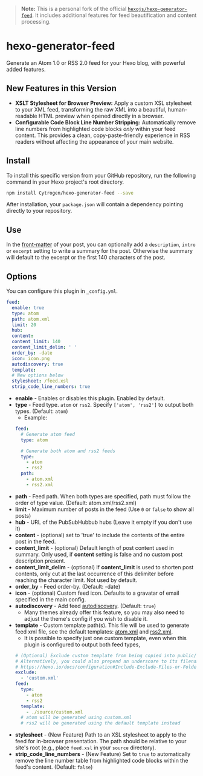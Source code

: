 > **Note:** This is a personal fork of the official [`hexojs/hexo-generator-feed`](https://github.com/hexojs/hexo-generator-feed). It includes additional features for feed beautification and content processing.

# hexo-generator-feed

Generate an Atom 1.0 or RSS 2.0 feed for your Hexo blog, with powerful added features.

## New Features in this Version

* **XSLT Stylesheet for Browser Preview:** Apply a custom XSL stylesheet to your XML feed, transforming the raw XML into a beautiful, human-readable HTML preview when opened directly in a browser.
* **Configurable Code Block Line Number Stripping:** Automatically remove line numbers from highlighted code blocks *only* within your feed content. This provides a clean, copy-paste-friendly experience in RSS readers without affecting the appearance of your main website.

## Install

To install this specific version from your GitHub repository, run the following command in your Hexo project's root directory.

``` bash
npm install Cytrogen/hexo-generator-feed --save
```

After installation, your `package.json` will contain a dependency pointing directly to your repository.

## Use

In the [front-matter](https://hexo.io/docs/front-matter.html) of your post, you can optionally add a `description`, `intro` or `excerpt` setting to write a summary for the post. Otherwise the summary will default to the excerpt or the first 140 characters of the post.

## Options

You can configure this plugin in `_config.yml`.

``` yaml
feed:
  enable: true
  type: atom
  path: atom.xml
  limit: 20
  hub:
  content:
  content_limit: 140
  content_limit_delim: ' '
  order_by: -date
  icon: icon.png
  autodiscovery: true
  template:
  # New options below
  stylesheet: /feed.xsl
  strip_code_line_numbers: true
```
- **enable** - Enables or disables this plugin. Enabled by default.
- **type** - Feed type. `atom` or `rss2`. Specify `['atom', 'rss2']` to output both types. (Default: `atom`)
  * Example:
  ``` yaml
  feed:
    # Generate atom feed
    type: atom

    # Generate both atom and rss2 feeds
    type:
      - atom
      - rss2
    path:
      - atom.xml
      - rss2.xml
  ```
- **path** - Feed path. When both types are specified, path must follow the order of type value. (Default: atom.xml/rss2.xml)
- **limit** - Maximum number of posts in the feed (Use `0` or `false` to show all posts)
- **hub** - URL of the PubSubHubbub hubs (Leave it empty if you don't use it)
- **content** - (optional) set to 'true' to include the contents of the entire post in the feed.
- **content_limit** - (optional) Default length of post content used in summary. Only used, if **content** setting is false and no custom post description present.
- **content_limit_delim** - (optional) If **content_limit** is used to shorten post contents, only cut at the last occurrence of this delimiter before reaching the character limit. Not used by default.
- **order_by** - Feed order-by. (Default: -date)
- **icon** - (optional) Custom feed icon. Defaults to a gravatar of email specified in the main config.
- **autodiscovery** - Add feed [autodiscovery](https://www.rssboard.org/rss-autodiscovery). (Default: `true`)
  * Many themes already offer this feature, so you may also need to adjust the theme's config if you wish to disable it.
- **template** - Custom template path(s). This file will be used to generate feed xml file, see the default templates: [atom.xml](atom.xml) and [rss2.xml](rss2.xml).
  * It is possible to specify just one custom template, even when this plugin is configured to output both feed types,
  ``` yaml
  # (Optional) Exclude custom template from being copied into public/ folder
  # Alternatively, you could also prepend an underscore to its filename, e.g. _custom.xml
  # https://hexo.io/docs/configuration#Include-Exclude-Files-or-Folders
  exclude:
    - 'custom.xml'
  feed:
    type:
      - atom
      - rss2
    template:
      - ./source/custom.xml
    # atom will be generated using custom.xml
    # rss2 will be generated using the default template instead
  ```
- **stylesheet** - (New Feature) Path to an XSL stylesheet to apply to the feed for in-browser presentation. The path should be relative to your site's root (e.g., place `feed.xsl` in your `source` directory).
- **strip_code_line_numbers** - (New Feature) Set to `true` to automatically remove the line number table from highlighted code blocks within the feed's content. (Default: `false`)